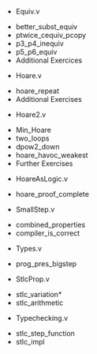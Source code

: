 * Equiv.v
- better_subst_equiv
- ptwice_cequiv_pcopy
- p3_p4_inequiv
- p5_p6_equiv
- Additional Exercices

* Hoare.v
- hoare_repeat
- Additional Exercises

* Hoare2.v
- Min_Hoare
- two_loops
- dpow2_down
- hoare_havoc_weakest
- Further Exercises

* HoareAsLogic.v
- hoare_proof_complete

* SmallStep.v
- combined_properties
- compiler_is_correct

* Types.v
- prog_pres_bigstep

* StlcProp.v
- stlc_variation\*
- stlc_arithmetic

* Typechecking.v
- stlc_step_function
- stlc_impl